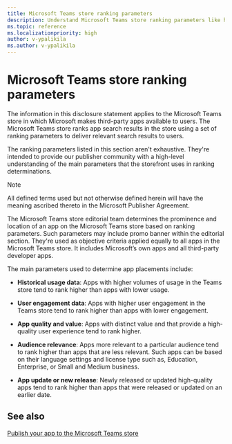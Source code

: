 ```yaml
---
title: Microsoft Teams store ranking parameters
description: Understand Microsoft Teams store ranking parameters like historical usage and user engagement data. Other parameters include app quality and values, audience relevance, and app update.
ms.topic: reference
ms.localizationpriority: high
author: v-ypalikila
ms.author: v-ypalikila
---
```

# Microsoft Teams store ranking parameters

The information in this disclosure statement applies to the Microsoft Teams store in which Microsoft makes third-party apps available to users. The Microsoft Teams store ranks app search results in the store using a set of ranking parameters to deliver relevant search results to users.

The ranking parameters listed in this section aren't exhaustive. They're intended to provide our publisher community with a high-level understanding of the main parameters that the storefront uses in ranking determinations.

> [!NOTE]
> All defined terms used but not otherwise defined herein will have the meaning ascribed thereto in the Microsoft Publisher Agreement.

The Microsoft Teams store editorial team determines the prominence and location of an app on the Microsoft Teams store based on ranking parameters. Such parameters may include promo banner within the editorial section. They're used as objective criteria applied equally to all apps in the Microsoft Teams store. It includes Microsoft’s own apps and all third-party developer apps.

The main parameters used to determine app placements include:

- **Historical usage data**: Apps with higher volumes of usage in the Teams store tend to rank higher than apps with lower usage.

- **User engagement data**: Apps with higher user engagement in the Teams store tend to rank higher than apps with lower engagement.

- **App quality and value**:  Apps with distinct value and that provide a high-quality user experience tend to rank higher.

- **Audience relevance**: Apps more relevant to a particular audience tend to rank higher than apps that are less relevant. Such apps can be based on their language settings and license type such as, Education, Enterprise, or Small and Medium business.

- **App update or new release**: Newly released or updated high-quality apps tend to rank higher than apps that were released or updated on an earlier date.

## See also

[Publish your app to the Microsoft Teams store](../publish.md)
